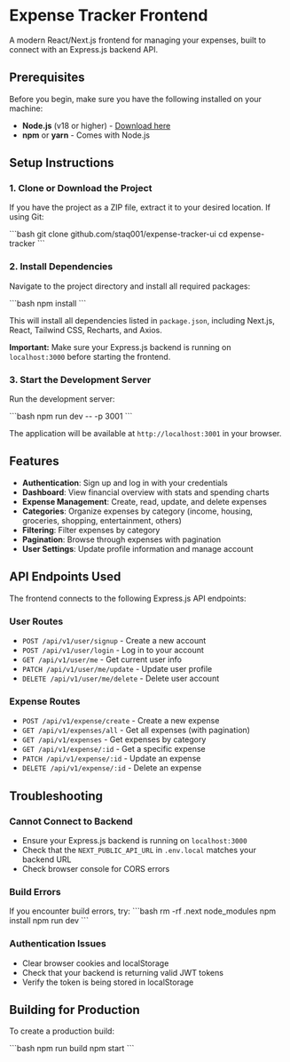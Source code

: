 # Expense Tracker Frontend

A modern React/Next.js frontend for managing your expenses, built to connect with an Express.js backend API.

## Prerequisites

Before you begin, make sure you have the following installed on your machine:

- **Node.js** (v18 or higher) - [Download here](https://nodejs.org/)
- **npm** or **yarn** - Comes with Node.js

## Setup Instructions

### 1. Clone or Download the Project

If you have the project as a ZIP file, extract it to your desired location. If using Git:

\`\`\`bash
git clone github.com/staq001/expense-tracker-ui
cd expense-tracker
\`\`\`

### 2. Install Dependencies

Navigate to the project directory and install all required packages:

\`\`\`bash
npm install
\`\`\`

This will install all dependencies listed in `package.json`, including Next.js, React, Tailwind CSS, Recharts, and Axios.

**Important:** Make sure your Express.js backend is running on `localhost:3000` before starting the frontend.

### 3. Start the Development Server

Run the development server:

\`\`\`bash
npm run dev -- -p 3001
\`\`\`

The application will be available at `http://localhost:3001` in your browser.

## Features

- **Authentication**: Sign up and log in with your credentials
- **Dashboard**: View financial overview with stats and spending charts
- **Expense Management**: Create, read, update, and delete expenses
- **Categories**: Organize expenses by category (income, housing, groceries, shopping, entertainment, others)
- **Filtering**: Filter expenses by category
- **Pagination**: Browse through expenses with pagination
- **User Settings**: Update profile information and manage account

## API Endpoints Used

The frontend connects to the following Express.js API endpoints:

### User Routes

- `POST /api/v1/user/signup` - Create a new account
- `POST /api/v1/user/login` - Log in to your account
- `GET /api/v1/user/me` - Get current user info
- `PATCH /api/v1/user/me/update` - Update user profile
- `DELETE /api/v1/user/me/delete` - Delete user account

### Expense Routes

- `POST /api/v1/expense/create` - Create a new expense
- `GET /api/v1/expenses/all` - Get all expenses (with pagination)
- `GET /api/v1/expenses` - Get expenses by category
- `GET /api/v1/expense/:id` - Get a specific expense
- `PATCH /api/v1/expense/:id` - Update an expense
- `DELETE /api/v1/expense/:id` - Delete an expense

## Troubleshooting

### Cannot Connect to Backend

- Ensure your Express.js backend is running on `localhost:3000`
- Check that the `NEXT_PUBLIC_API_URL` in `.env.local` matches your backend URL
- Check browser console for CORS errors

### Build Errors

If you encounter build errors, try:
\`\`\`bash
rm -rf .next node_modules
npm install
npm run dev
\`\`\`

### Authentication Issues

- Clear browser cookies and localStorage
- Check that your backend is returning valid JWT tokens
- Verify the token is being stored in localStorage

## Building for Production

To create a production build:

\`\`\`bash
npm run build
npm start
\`\`\`
